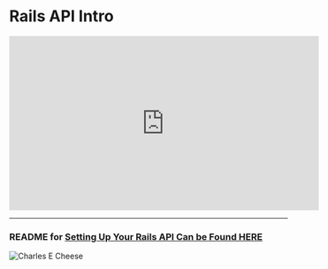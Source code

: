 # Rails API Intro

<iframe width="560" height="315" src="https://www.youtube.com/embed/qNLgmdMto1A" frameborder="0" allow="accelerometer; autoplay; encrypted-media; gyroscope; picture-in-picture" allowfullscreen></iframe>


---

### README for [Setting Up Your Rails API Can be Found HERE](https://github.com/learn-co-curriculum/mod3-project-week-setup-example)

![Charles E Cheese](https://media.giphy.com/media/qzPH01HCx1n8I/giphy.gif)
